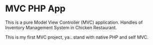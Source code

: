 # MVC PHP App

This is a pure Model View Controller (MVC) application. Handles of Inventory Management System in Chicken Restaurant.

This is my first MVC project, ya.. stand with native PHP and self MVC.
